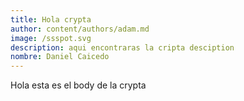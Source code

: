```yaml
---
title: Hola crypta
author: content/authors/adam.md
image: /ssspot.svg
description: aqui encontraras la cripta desciption
nombre: Daniel Caicedo
---
```


Hola esta es el body de la crypta
